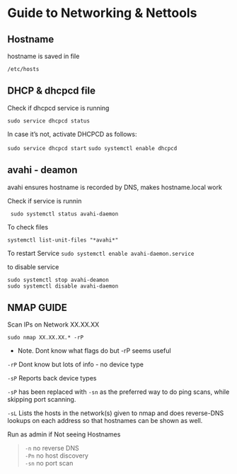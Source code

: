 # Guide to Networking & Nettools


## Hostname

hostname is saved in file

`/etc/hosts`

## DHCP & dhcpcd file

Check if dhcpcd service is running 

`sudo service dhcpcd status`

In case it’s not, activate DHCPCD as follows:

`sudo service dhcpcd start`
`sudo systemctl enable dhcpcd`

## avahi - deamon

avahi ensures hostname is recorded by DNS, makes hostname.local work

Check if service is runnin

` sudo systemctl status avahi-daemon`

To check files

`systemctl list-unit-files "*avahi*"`

To restart Service
`sudo systemctl enable avahi-daemon.service`

to disable service

`sudo systemctl stop avahi-deamon` <br>
`sudo systemctl disable avahi-daemon`




## NMAP GUIDE

Scan IPs on Network XX.XX.XX

`sudo nmap XX.XX.XX.* -rP`

* Note. Dont know what flags do but -rP seems useful

`-rP`   Dont know but lots of info - no device type


`-sP`   Reports back device types

`-sP` has been replaced with `-sn` as the preferred way to do ping scans, while skipping port scanning.

`-sL`  Lists the hosts in the network(s) given to nmap and does reverse-DNS lookups on each address so that hostnames can be shown as well.

Run as admin if Not seeing Hostnames


> `-n` no reverse DNS <br>
> `-Pn` no host discovery <br>
> `-sn` no port scan <br>

